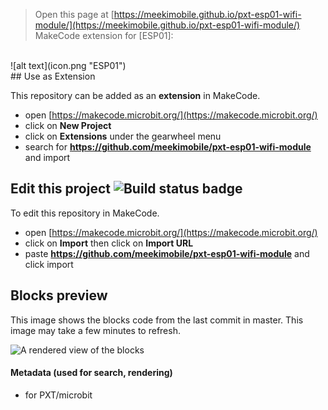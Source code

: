 
> Open this page at [https://meekimobile.github.io/pxt-esp01-wifi-module/](https://meekimobile.github.io/pxt-esp01-wifi-module/)
MakeCode extension for [ESP01]:
<br/>
![alt text](icon.png "ESP01")
<br/>
## Use as Extension

This repository can be added as an **extension** in MakeCode.

* open [https://makecode.microbit.org/](https://makecode.microbit.org/)
* click on **New Project**
* click on **Extensions** under the gearwheel menu
* search for **https://github.com/meekimobile/pxt-esp01-wifi-module** and import

## Edit this project ![Build status badge](https://github.com/meekimobile/pxt-esp01-wifi-module/workflows/MakeCode/badge.svg)

To edit this repository in MakeCode.

* open [https://makecode.microbit.org/](https://makecode.microbit.org/)
* click on **Import** then click on **Import URL**
* paste **https://github.com/meekimobile/pxt-esp01-wifi-module** and click import

## Blocks preview

This image shows the blocks code from the last commit in master.
This image may take a few minutes to refresh.

![A rendered view of the blocks](https://github.com/meekimobile/pxt-esp01-wifi-module/raw/master/.github/makecode/blocks.png)

#### Metadata (used for search, rendering)

* for PXT/microbit
<script src="https://makecode.com/gh-pages-embed.js"></script><script>makeCodeRender("{{ site.makecode.home_url }}", "{{ site.github.owner_name }}/{{ site.github.repository_name }}");</script>

